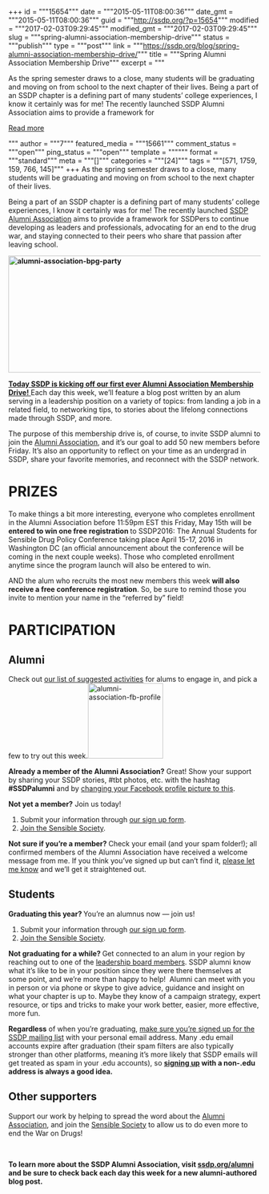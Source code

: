 +++
id = """15654"""
date = """2015-05-11T08:00:36"""
date_gmt = """2015-05-11T08:00:36"""
guid = """http://ssdp.org/?p=15654"""
modified = """2017-02-03T09:29:45"""
modified_gmt = """2017-02-03T09:29:45"""
slug = """spring-alumni-association-membership-drive"""
status = """publish"""
type = """post"""
link = """https://ssdp.org/blog/spring-alumni-association-membership-drive/"""
title = """Spring Alumni Association Membership Drive"""
excerpt = """<p>As the spring semester draws to a close, many students will be graduating and moving on from school to the next chapter of their lives. Being a part of an SSDP chapter is a defining part of many students’ college experiences, I know it certainly was for me! The recently launched SSDP Alumni Association aims to provide a framework for</p>
<div class="h10"></div>
<p><a class="more-link2 flat" href="https://ssdp.org/blog/spring-alumni-association-membership-drive/">Read more</a></p>
"""
author = """7"""
featured_media = """15661"""
comment_status = """open"""
ping_status = """open"""
template = """"""
format = """standard"""
meta = """[]"""
categories = """[24]"""
tags = """[571, 1759, 159, 766, 145]"""
+++
As the spring semester draws to a close, many students will be graduating and moving on from school to the next chapter of their lives.

Being a part of an SSDP chapter is a defining part of many students’ college experiences, I know it certainly was for me! The recently launched <a href="http://ssdp.org/alumni">SSDP Alumni Association</a> aims to provide a framework for SSDPers to continue developing as leaders and professionals, advocating for an end to the drug war, and staying connected to their peers who share that passion after leaving school.

<strong><strong><a href="http://ssdp.org/news/blog/spring-alumni-association-membership-drive"><img class="alignnone  wp-image-15658" src="http://ssdp.org/assets/alumni-association-bpg-party1-1024x453.jpg" alt="alumni-association-bpg-party" width="530" height="233" /></a></strong></strong>

<a href="http://ssdp.org/news/blog/spring-alumni-association-membership-drive"><strong>Today SSDP is kicking off our first ever Alumni Association Membership Drive!</strong> </a>Each day this week, we’ll feature a blog post written by an alum serving in a leadership position on a variety of topics: from landing a job in a related field, to networking tips, to stories about the lifelong connections made through SSDP, and more.

The purpose of this membership drive is, of course, to invite SSDP alumni to join the <a href="http://ssdp.org/alumni">Alumni Association</a>, and it’s our goal to add 50 new members before Friday. It’s also an opportunity to reflect on your time as an undergrad in SSDP, share your favorite memories, and reconnect with the SSDP network.
<h1>PRIZES</h1>
To make things a bit more interesting, everyone who completes enrollment in the Alumni Association before 11:59pm EST this Friday, May 15th will be <strong>entered to win one free registration </strong>to SSDP2016: The Annual Students for Sensible Drug Policy Conference taking place April 15-17, 2016 in Washington DC (an official announcement about the conference will be coming in the next couple weeks). Those who completed enrollment anytime since the program launch will also be entered to win.

AND the alum who recruits the most new members this week <strong>will also receive a free conference registration</strong>. So, be sure to remind those you invite to mention your name in the “referred by” field!
<h1>PARTICIPATION</h1>
<h2><b>Alumni</b></h2>
Check out <a href="http://ssdp.org/alumni">our list of suggested activities</a> for alums to engage in, and pick a few to try out this week.<img class="alignright wp-image-15661 size-thumbnail" src="http://ssdp.org/assets/alumni-association-fb-profile-150x150.jpg" alt="alumni-association-fb-profile" width="150" height="150" />

<b>Already a member of the Alumni Association?</b> Great! Show your support by sharing your SSDP stories, #tbt photos, etc. with the hashtag <strong>#SSDPalumni</strong> and by <a href="http://ssdp.org/assets/alumni-association-fb-profile.jpg">changing your Facebook profile picture to this</a>.

<b>Not yet a member?</b> Join us today!
<ol>
	<li>Submit your information through <a href="http://ssdp.org/alumni/sign-up/">our sign up form</a>.</li>
	<li><a href="http://ssdp.org/sensible-society-for-students-and-alumni/">Join the Sensible Society</a>.</li>
</ol>
<b>Not sure if you’re a member? </b>Check your email (and your spam folder!); all confirmed members of the Alumni Association have received a welcome message from me. If you think you’ve signed up but can’t find it, <a href="mailto:stacia@ssdp.org">please let me know</a> and we’ll get it straightened out.
<h2><b>Students</b></h2>
<b>Graduating this year? </b>You’re an alumnus now &#8212; join us!
<ol>
	<li>Submit your information through <a href="http://ssdp.org/alumni/sign-up/">our sign up form</a>.</li>
	<li><a href="http://ssdp.org/sensible-society-for-students-and-alumni/">Join the Sensible Society</a>.<strong><strong> </strong></strong></li>
</ol>
<b>Not graduating for a while? </b>Get connected to an alum in your region by reaching out to one of the <a href="http://ssdp.org/alumni/leadership/">leadership board members</a>. SSDP alumni know what it’s like to be in your position since they were there themselves at some point, and we’re more than happy to help!  Alumni can meet with you in person or via phone or skype to give advice, guidance and insight on what your chapter is up to. Maybe they know of a campaign strategy, expert resource, or tips and tricks to make your work better, easier, more effective, more fun.

<b>Regardless</b> of when you’re graduating, <a href="http://ssdp.org/mailing-list-sign-up/">make sure you’re signed up for the SSDP mailing list</a> with your personal email address. Many .edu email accounts expire after graduation (their spam filters are also typically stronger than other platforms, meaning it’s more likely that SSDP emails will get treated as spam in your .edu accounts), so <strong><a href="http://ssdp.org/mailing-list-sign-up/">signing up</a> with a non-.edu address is always a good idea.</strong>
<h2><b>Other supporters</b></h2>
Support our work by helping to spread the word about the <a href="http://ssdp.org/alumni">Alumni Association</a>, and join the <a href="http://ssdp.org/sensible-society">Sensible Society</a> to allow us to do even more to end the War on Drugs!

&nbsp;

<b>To learn more about the SSDP Alumni Association, visit <a href="http://ssdp.org/alumni">ssdp.org/alumni</a> and be sure to check back each day this week for a new alumni-authored blog post.</b>

&nbsp;
